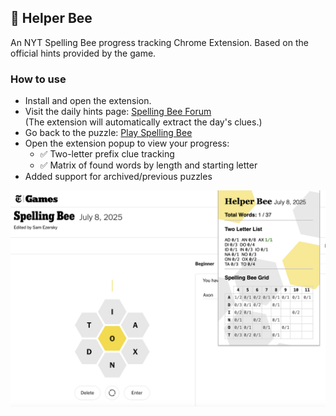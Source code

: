 ## 🐝 Helper Bee

An NYT Spelling Bee progress tracking Chrome Extension. Based on the official hints provided by the game. 

### How to use
- Install and open the extension.
- Visit the daily hints page:
   [Spelling Bee Forum](https://www.nytimes.com/crosswords/spelling-bee-forum.html)  
   (The extension will automatically extract the day's clues.)
- Go back to the puzzle:
   [Play Spelling Bee](https://www.nytimes.com/puzzles/spelling-bee)
- Open the extension popup to view your progress:
   - ✅ Two-letter prefix clue tracking
   - ✅ Matrix of found words by length and starting letter
- Added support for archived/previous puzzles

![Chrome Extension UI](static/ui.png)
